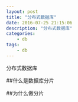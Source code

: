 ```yaml
---
layout: post
title: "分布式数据库"
date: 2016-07-25 21:15:06 
description: "分布式数据库"
categories: 
    - db
tags:
    - db
---
```


分布式数据库

<!--more-->

##什么是数据库分片

##为什么做分片